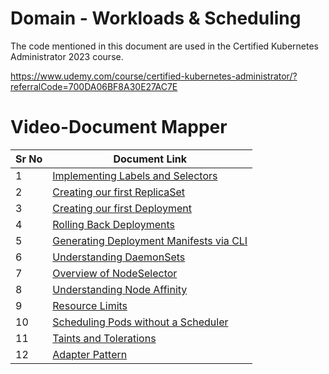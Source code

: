 # Domain - Workloads & Scheduling

The code mentioned in this document are used in the Certified Kubernetes Administrator 2023 course.

https://www.udemy.com/course/certified-kubernetes-administrator/?referralCode=700DA06BF8A30E27AC7E


# Video-Document Mapper

| Sr No | Document Link |
| ------ | ------ |
| 1 | [Implementing Labels and Selectors][PlDa] |
| 2 | [Creating our first ReplicaSet][PlDb] |
| 3 | [Creating our first Deployment][PlDc]
| 4 | [Rolling Back Deployments][PlDd]
| 5 | [Generating Deployment Manifests via CLI][PlDe] |
| 6 | [Understanding DaemonSets][PlDf] |
| 7 | [Overview of NodeSelector][PlDg] |
| 8 | [Understanding Node Affinity][PlDh] |
| 9 | [Resource Limits][PlDi] |
| 10 | [Scheduling Pods without a Scheduler][PlDj] |
| 11 | [Taints and Tolerations][PlDk] |
| 12 | [Adapter Pattern][PlDl] |


[PlDa]: <./labels.md>
[PlDb]: <./replicaset.md>
[PlDc]: <./deployment.md>
[PlDd]: <./rollback-deployment.md>
[PlDe]: <./manifest-cli.md>
[PlDf]: <./daemonset.yaml>
[PlDg]: <./nodeSelector.md>
[PlDh]: <./node-affinity-combined.md>
[PlDi]: <./requests-limits.yaml>
[PlDj]: <./pod-without-scheduler.md>
[PlDk]: <./taints-tolerations.md>
[PlDl]: <./adapter.yaml>
